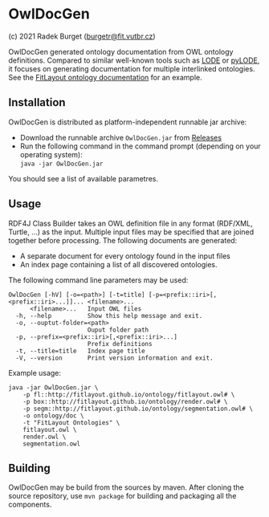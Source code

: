 # OwlDocGen
(c) 2021 Radek Burget (burgetr@fit.vutbr.cz)

OwlDocGen generated ontology documentation from OWL ontology definitions. Compared to similar well-known tools such as [LODE](https://github.com/essepuntato/LODE) or [pyLODE](https://github.com/RDFLib/pyLODE), it focuses on generating documentation for multiple interlinked ontologies. See the [FitLayout ontology documentation](http://fitlayout.github.io/ontology/) for an example.

## Installation

OwlDocGen is distributed as platform-independent runnable jar archive:

- Download the runnable archive `OwlDocGen.jar` from [Releases](https://github.com/radkovo/OwlDocGen/releases)
- Run the following command in the command prompt (depending on your operating system):\
  `java -jar OwlDocGen.jar`

You should see a list of available parametres.

## Usage

RDF4J Class Builder takes an OWL definition file in any format (RDF/XML, Turtle, ...) as the input. Multiple input files may be specified that are joined together before processing. The following documents are generated:

- A separate document for every ontology found in the input files
- An index page containing a list of all discovered ontologies.

The following command line parameters may be used:

```
OwlDocGen [-hV] [-o=<path>] [-t=title] [-p=<prefix::iri>[,<prefix::iri>...]]... <filename>...
      <filename>...   Input OWL files
  -h, --help          Show this help message and exit.
  -o, --ouptut-folder=<path>
                      Ouput folder path
  -p, --prefix=<prefix::iri>[,<prefix::iri>...]
                      Prefix definitions
  -t, --title=title   Index page title
  -V, --version       Print version information and exit.

```

Example usage:

```shell
java -jar OwlDocGen.jar \
    -p fl::http://fitlayout.github.io/ontology/fitlayout.owl# \
    -p box::http://fitlayout.github.io/ontology/render.owl# \
    -p segm::http://fitlayout.github.io/ontology/segmentation.owl# \
    -o ontology/doc \
    -t "FitLayout Ontologies" \
    fitlayout.owl \
    render.owl \
    segmentation.owl
```

## Building

OwlDocGen may be build from the sources by maven. After cloning the source repository, use `mvn package` for building and packaging all the components.
